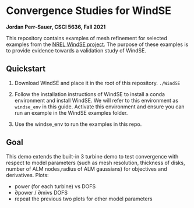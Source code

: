 # Convergence Studies for WindSE
**Jordan Perr-Sauer, CSCI 5636, Fall 2021**

This repository contains examples of mesh refinement for selected examples from the [NREL WindSE project](https://github.com/NREL/WindSE). The purpose of these examples is to provide evidence towards a validation study of WindSE.

## Quickstart

1. Download WindSE and place it in the root of this repository. `./WindSE`

2. Follow the installation instructions of WindSE to install a conda environment and install WindSE. We will refer to this environment as `windse_env` in this guide. Activate this environment and ensure you can run an example in the WindSE examples folder.

3. Use the windse_env to run the examples in this repo.

## Goal

This demo extends the built-in 3 turbine demo to test convergence with respect to model parameters (such as mesh resolution, thickness of disks, number of ALM nodes,radius of ALM gaussians) for objectives and derivatives. Plots:

- power (for each turbine) vs DOFS
- ∂power / ∂mivs DOFS
- repeat the previous two plots for other model parameters